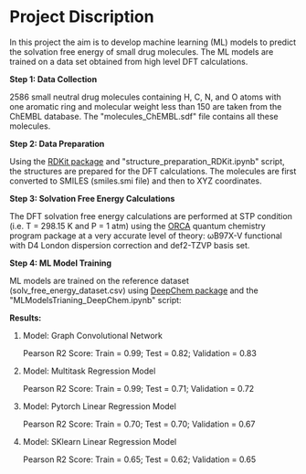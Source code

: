 # Project Discription

In this project the aim is to develop machine learning (ML) models to predict the solvation free energy of small drug molecules. The ML models are trained on a data set obtained from high level DFT calculations.  

**Step 1: Data Collection**

2586 small neutral drug molecules containing H, C, N, and O atoms with one aromatic ring and molecular weight less than 150 are taken from the ChEMBL database. The "molecules_ChEMBL.sdf" file contains all these molecules.

**Step 2: Data Preparation**

Using the [RDKit package](https://www.rdkit.org/) and "structure_preparation_RDKit.ipynb" script, the structures are prepared for the DFT calculations. The molecules are first converted to SMILES (smiles.smi file) and then to XYZ coordinates.

**Step 3: Solvation Free Energy Calculations**

The DFT solvation free energy calculations are performed at STP condition (i.e. T = 298.15 K and P = 1 atm) using the [ORCA](https://orcaforum.kofo.mpg.de) quantum chemistry program package at a very accurate level of theory: ωB97X-V functional with D4 London dispersion correction and def2-TZVP basis set.

**Step 4: ML Model Training**

ML models are trained on the reference dataset (solv_free_energy_dataset.csv) using [DeepChem package](https://deepchem.io/) and the "MLModelsTrianing_DeepChem.ipynb" script:

**Results:**

1) Model: Graph Convolutional Network

   Pearson R2 Score: Train = 0.99; Test = 0.82; Validation = 0.83
   
2) Model: Multitask Regression Model

   Pearson R2 Score: Train = 0.99; Test = 0.71; Validation = 0.72
   
3) Model: Pytorch Linear Regression Model

   Pearson R2 Score: Train = 0.70; Test = 0.70; Validation = 0.67
   
4) Model: SKlearn Linear Regression Model

   Pearson R2 Score: Train = 0.65; Test = 0.62; Validation = 0.65
